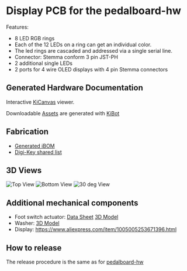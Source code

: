 # Display PCB for the pedalboard-hw

Features:

- 8 LED RGB rings
- Each of the 12 LEDs on a ring can get an individual color.
- The led rings are cascaded and addressed via a single serial line.
- Connector: Stemma conform 3 pin JST-PH
- 2 additional single LEDs
- 2 ports for 4 wire OLED displays with 4 pin Stemma connectors

## Generated Hardware Documentation

Interactive [KiCanvas](https://kicanvas.org/?github=https%3A%2F%2Fgithub.com%2Fpedalboard%2Fpedalboard-display%2Ftree%2Fmain) viewer.

Downloadable [Assets](https://pedalboard.github.io/pedalboard-display-site/v1.0.0) are generated with [KiBot](https://github.com/INTI-CMNB/KiBot)

## Fabrication

- [Generated iBOM](https://pedalboard.github.io/pedalboard-display-site/Assembly/pedalboard-display-ibom.html)
- [Digi-Key shared list](https://www.digikey.ch/de/mylists/list/I3LZUQ0FSV)

## 3D Views

![Top View](https://pedalboard.github.io/pedalboard-display-site/v1.0.0/3D/pedalboard-display-3D_blender_top.png)
![Bottom View](https://pedalboard.github.io/pedalboard-display-site/v1.0.0/3D/pedalboard-display-3D_blender_bottom.png)
![30 deg View](https://pedalboard.github.io/pedalboard-soundcard-site/v1.0.0/3D/pedalboard-display-3D_blender_30deg.png)

## Additional mechanical components

- Foot switch actuator: [Data Sheet](https://www.cliffuk.co.uk/products/switches/FC7125.pdf) [3D Model](https://github.com/pedalboard/pedalboard-case/blob/main/generated/actuator.stl)
- Washer: [3D Model](https://github.com/pedalboard/pedalboard-case/blob/main/generated/led-ring-washer.stl)
- Display: <https://www.aliexpress.com/item/1005005253671396.html>

## How to release

The release procedure is the same as for [pedalboard-hw](https://github.com/pedalboard/pedalboard-hw/blob/main/doc/release-procedure.md)
